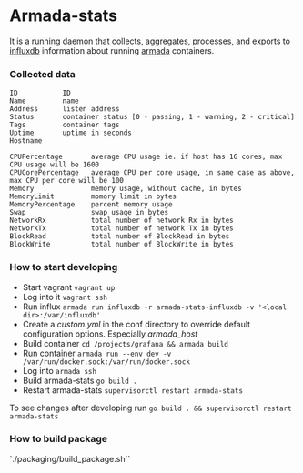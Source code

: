 # Armada-stats
It is a running daemon that collects, aggregates, processes, and exports to [influxdb](https://influxdata.com/) information about running [armada](http://armada.sh) containers.

### Collected data

	ID           ID
	Name         name
	Address      listen address
	Status       container status [0 - passing, 1 - warning, 2 - critical]
	Tags         container tags
	Uptime       uptime in seconds
	Hostname

    CPUPercentage       average CPU usage ie. if host has 16 cores, max CPU usage will be 1600
    CPUCorePercentage   average CPU per core usage, in same case as above, max CPU per core will be 100
    Memory              memory usage, without cache, in bytes
    MemoryLimit         momory limit in bytes
    MemoryPercentage    percent memory usage
    Swap                swap usage in bytes
    NetworkRx           total number of network Rx in bytes
    NetworkTx           total number of network Tx in bytes
    BlockRead           total number of BlockRead in bytes
    BlockWrite          total number of BlockWrite in bytes


### How to start developing
- Start vagrant `vagrant up`
- Log into it `vagrant ssh`
- Run influx `armada run influxdb -r armada-stats-influxdb -v '<local dir>:/var/influxdb'`
- Create a *custom.yml* in the conf directory to override default configuration options. Especially *armada_host*
- Build container `cd /projects/grafana && armada build`
- Run container `armada run --env dev -v /var/run/docker.sock:/var/run/docker.sock`
- Log into `armada ssh`
- Build armada-stats `go build .`
- Restart armada-stats `supervisorctl restart armada-stats`

To see changes after developing run `go build . && supervisorctl restart armada-stats`

### How to build package
`./packaging/build_package.sh``


